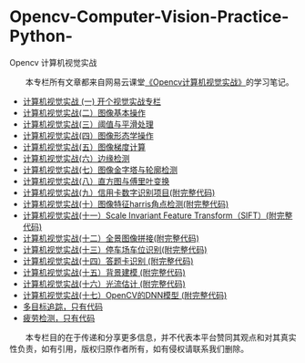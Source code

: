 # Opencv-Computer-Vision-Practice-Python-
Opencv 计算机视觉实战

&emsp;&emsp;本专栏所有文章都来自网易云课堂[《Opencv计算机视觉实战》](https://study.163.com/course/courseMain.htm?courseId=1208943817&_trace_c_p_k2_=178c2b0aedfe41828e6aa2e8609882f6)的学习笔记。

- [计算机视觉实战 (一) 开个视觉实战专栏](https://mp.weixin.qq.com/s/hblwtPT-oC4Lsew4WUZyug)
- [计算机视觉实战(二）图像基本操作](https://mp.weixin.qq.com/s/mBwfLge4LaQmu37H9rNklQ)
- [计算机视觉实战(三）阈值与平滑处理](https://mp.weixin.qq.com/s/3vzdafC2Vco_eM9yzujZyg)
- [计算机视觉实战(四）图像形态学操作](https://mp.weixin.qq.com/s/8BjvINTLBq2bdkTevV62Yw)
- [计算机视觉实战(五）图像梯度计算](https://mp.weixin.qq.com/s/GB4_KXzUj_YlWC_1huus1g)
- [计算机视觉实战(六）边缘检测](https://mp.weixin.qq.com/s/gDcjwz02XwvYa0UnTs0Kgg)
- [计算机视觉实战(七）图像金字塔与轮廓检测](https://mp.weixin.qq.com/s/GUQ4m6FIX5yVybuBetvvxA)
- [计算机视觉实战(八）直方图与傅里叶变换](https://mp.weixin.qq.com/s/N-7uHkec2C3fojw96t1O1g)
- [计算机视觉实战(九）信用卡数字识别项目(附完整代码)](https://mp.weixin.qq.com/s/7GgH8_BNvJJPx6PSNx8vzA)
- [计算机视觉实战(十）图像特征harris角点检测(附完整代码)](https://mp.weixin.qq.com/s/TtisJ6VFg6MAEOsYSM7amg)
- [计算机视觉实战(十一）Scale Invariant Feature Transform（SIFT）(附完整代码)](https://mp.weixin.qq.com/s/njWAlUt3CnXwLIYEIR2yuA)
- [计算机视觉实战(十二）全景图像拼接(附完整代码)](https://mp.weixin.qq.com/s/2-znsJow2J6g0fgp433uVA)
- [计算机视觉实战(十三）停车场车位识别(附完整代码)](https://mp.weixin.qq.com/s/VO76bNT3QrbOxQpm7XqpMQ)
- [计算机视觉实战(十四）答题卡识别 (附完整代码)](https://mp.weixin.qq.com/s/Smd1VaIcrz31v7cJj0XTvA)
- [计算机视觉实战(十五）背景建模 (附完整代码)](https://mp.weixin.qq.com/s/4uYal6mLbGOZebhDT2hINA)
- [计算机视觉实战(十六）光流估计 (附完整代码)](https://mp.weixin.qq.com/s/kOL4X6cGyix2NGCMQgrblA)
- [计算机视觉实战(十七）OpenCV的DNN模型 (附完整代码)](https://mp.weixin.qq.com/s/RvWT_mce0I04eAOXweAUfg)
- [多目标追踪，只有代码]()
- [疲劳检测，只有代码]()

&emsp;&emsp;本专栏目的在于传递和分享更多信息，并不代表本平台赞同其观点和对其真实性负责，如有引用，版权归原作者所有，如有侵权请联系我们删除。
